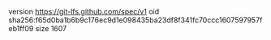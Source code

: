 version https://git-lfs.github.com/spec/v1
oid sha256:f65d0ba1b6b9c176ec9d1e098435ba23df8f341fc70ccc1607597957feb1ff09
size 1607
